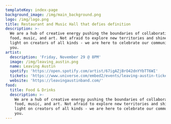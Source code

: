 ```yaml
---
templateKey: index-page
background_image: /img/main_background.png
logo: /img/logo.png
title: Restaurant and Music Hall that defies definition
description: >-
  We are a hub of creative energy pushing the boundaries of collaboration in
  food, music, and art. Not afraid to explore new territories and shine the
  light on creators of all kinds - we are here to celebrate our community with
  you.
artist:
  description: 'Friday, November 29 @ 8PM'
  image: /img/leaving_austin.png
  name: Leaving Austin
  spotify: 'https://open.spotify.com/artist/67igAZjBrO42dnYYbTT6WI'
  tickets: 'https://www.universe.com/embed2/events/leaving-austin-tickets-9BTJDR'
  website: 'https://leavingaustinband.com/'
food:
  title: Food & Drinks
  description: >-
    We are a hub of creative energy pushing the boundaries of collaboration in
    food, music, and art. Not afraid to explore new territories and shine the
    light on creators of all kinds - we are here to celebrate our community with
    you.
---
```


